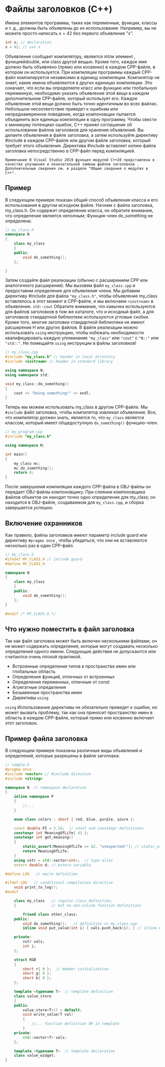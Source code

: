 # Файлы заголовков (C++)

Имена элементов программы, таких как переменные, функции, классы и т. д., должны быть объявлены до их использования. Например, вы не можете просто написать x = 42 без первого объявления "x".
```CPP
int x; // declaration
x = 42; // use x
```
Объявление сообщает компилятору, является intли элемент , функциейdouble, или class другой вещью. Кроме того, каждое имя должно быть объявлено (прямо или косвенно) в каждом CPP-файле, в котором он используется. При компиляции программы каждый CPP-файл компилируется независимо в единицу компиляции. Компилятор не знает, какие имена объявляются в других единицах компиляции. Это означает, что если вы определяете класс или функцию или глобальную переменную, необходимо указать объявление этой вещи в каждом дополнительном CPP-файле, который использует его. Каждое объявление этой вещи должно быть точно идентичным во всех файлах. Небольшое несоответствие приведет к ошибкам или непреднамеренное поведение, когда компоновщик пытается объединить все единицы компиляции в одну программу.
Чтобы свести к минимуму потенциал ошибок, C++ принял соглашение об использовании файлов заголовков для хранения объявлений. Вы делаете объявления в файле заголовка, а затем используйте директиву #include в каждом CPP-файле или другом файле заголовка, который требует этого объявления. Директива #include вставляет копию файла заголовка непосредственно в CPP-файл перед компиляцией.

`Примечание
В Visual Studio 2019 функция модулей C++20 представлена в качестве улучшения и окончательной замены файлов заголовков . Дополнительные сведения см. в разделе "Общие сведения о модулях в C++".
`
## Пример

В следующем примере показан общий способ объявления класса и его использования в другом исходном файле. Начнем с файла заголовка, my_class.h. Он содержит определение класса, но обратите внимание, что определение является неполным; Функция-член do_something не определена:

```CPP
// my_class.h
namespace N
{
    class my_class
    {
    public:
        void do_something();
    };

}
```
Затем создайте файл реализации (обычно с расширением CPP или аналогичного расширения). Мы вызовем файл `my_class.cpp` и предоставим определение для объявления члена. Мы добавим директиву #include для файла `"my_class.h"`, чтобы объявление my_class вставлялось в этот момент в CPP-файле, и мы включаем `<iostream>` в объявление. `std::cout` Обратите внимание, что кавычки используются для файлов заголовков в том же каталоге, что и исходный файл, а для заголовков стандартной библиотеки используются угловые скобки. Кроме того, многие заголовки стандартной библиотеки не имеют расширения H или других файлов.
В файле реализации можно использовать `using` инструкцию, чтобы избежать необходимости квалифицировать каждую упоминание `"my_class"` или `"cout"` с `"N::"` или `"std::"`.
Не помещайте `using` инструкции в файлы заголовков!

```CPP
// my_class.cpp
#include "my_class.h" // header in local directory
#include <iostream> // header in standard library

using namespace N;
using namespace std;

void my_class::do_something()
{
    cout << "Doing something!" << endl;
}
```
Теперь мы можем использовать my_class в другом CPP-файле. Мы `#include` файл заголовка, чтобы компилятор извлекал объявление. Все, что компилятор должен знать, является то, что `my_class` является классом, который имеет общедоступную `do_something()` функцию-член.

```C++
// my_program.cpp
#include "my_class.h"

using namespace N;

int main()
{
    my_class mc;
    mc.do_something();
    return 0;
}
```
После завершения компиляции каждого CPP-файла в OBJ-файлы он передает OBJ-файлы компоновщику. При слиянии компоновщика файлов объектов он находит точно одно определение для my_class; он находится в OBJ-файле, создаваемом для `my_class.cpp`, и сборка завершается успешно.

## Включение охранников

Как правило, файлы заголовков имеют параметр include guard или директиву `#pragma once` , чтобы убедиться, что они не вставляются несколько раз в один CPP-файл.
```C++
// my_class.h
#ifndef MY_CLASS_H // include guard
#define MY_CLASS_H

namespace N
{
    class my_class
    {
    public:
        void do_something();
    };
}

#endif /* MY_CLASS_H */
```

## Что нужно поместить в файл заголовка
Так как файл заголовка может быть включен несколькими файлами, он не может содержать определения, которые могут создавать несколько определений одного имени. Следующие действия не допускаются или считаются очень плохой практикой.

* Встроенные определения типов в пространстве имен или глобальных область
* Определения функций, отличных от встроенных
* Определения переменных, отличные от const
* Агрегатные определения
* Безымянные пространства имен
* Директивы `using`

`using` Использование директивы не обязательно приведет к ошибке, но может вызвать проблему, так как она приносит пространство имен в область в каждом CPP-файле, который прямо или косвенно включает этот заголовок.

## Пример файла заголовка
В следующем примере показаны различные виды объявлений и определений, которые разрешены в файле заголовка:
```C++
// sample.h
#pragma once
#include <vector> // #include directive
#include <string>

namespace N  // namespace declaration
{
    inline namespace P
    {
        //...
    }

    enum class colors : short { red, blue, purple, azure };

    const double PI = 3.14;  // const and constexpr definitions
    constexpr int MeaningOfLife{ 42 };
    constexpr int get_meaning()
    {
        static_assert(MeaningOfLife == 42, "unexpected!"); // static_assert
        return MeaningOfLife;
    }
    using vstr = std::vector<int>;  // type alias
    extern double d; // extern variable

#define LOG   // macro definition

#ifdef LOG   // conditional compilation directive
    void print_to_log();
#endif

    class my_class   // regular class definition,
    {                // but no non-inline function definitions

        friend class other_class;
    public:
        void do_something();   // definition in my_class.cpp
        inline void put_value(int i) { vals.push_back(i); } // inline OK

    private:
        vstr vals;
        int i;
    };

    struct RGB
    {
        short r{ 0 };  // member initialization
        short g{ 0 };
        short b{ 0 };
    };

    template <typename T>  // template definition
    class value_store
    {
    public:
        value_store<T>() = default;
        void write_value(T val)
        {
            //... function definition OK in template
        }
    private:
        std::vector<T> vals;
    };

    template <typename T>  // template declaration
    class value_widget;
}
```